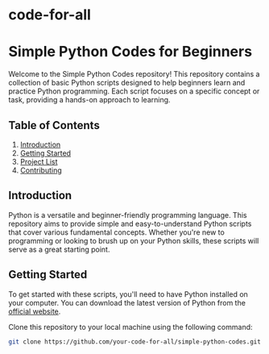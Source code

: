 # code-for-all
# Simple Python Codes for Beginners

Welcome to the Simple Python Codes repository! This repository contains a collection of basic Python scripts designed to help beginners learn and practice Python programming. Each script focuses on a specific concept or task, providing a hands-on approach to learning.

## Table of Contents

1. [Introduction](#introduction)
2. [Getting Started](#getting-started)
3. [Project List](#project-list)
4. [Contributing](#contributing)
   

## Introduction

Python is a versatile and beginner-friendly programming language. This repository aims to provide simple and easy-to-understand Python scripts that cover various fundamental concepts. Whether you're new to programming or looking to brush up on your Python skills, these scripts will serve as a great starting point.

## Getting Started

To get started with these scripts, you'll need to have Python installed on your computer. You can download the latest version of Python from the [official website](https://www.python.org/downloads/).

Clone this repository to your local machine using the following command:

```bash
git clone https://github.com/your-code-for-all/simple-python-codes.git

